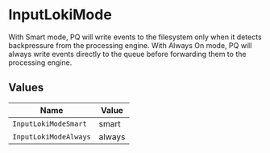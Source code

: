 # InputLokiMode

With Smart mode, PQ will write events to the filesystem only when it detects backpressure from the processing engine. With Always On mode, PQ will always write events directly to the queue before forwarding them to the processing engine.


## Values

| Name                  | Value                 |
| --------------------- | --------------------- |
| `InputLokiModeSmart`  | smart                 |
| `InputLokiModeAlways` | always                |